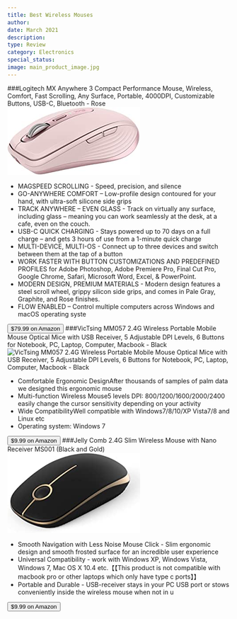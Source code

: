 ```yaml
---
title: Best Wireless Mouses
author: 
date: March 2021
description: 
type: Review
category: Electronics
special_status: 
image: main_product_image.jpg
---
```

###Logitech MX Anywhere 3 Compact Performance Mouse, Wireless, Comfort, Fast Scrolling, Any Surface, Portable, 4000DPI, Customizable Buttons, USB-C, Bluetooth - Rose
![Logitech MX Anywhere 3 Compact Performance Mouse, Wireless, Comfort, Fast Scrolling, Any Surface, Portable, 4000DPI, Customizable Buttons, USB-C, Bluetooth - Rose](./LogitechM.jpeg)
- MAGSPEED SCROLLING - Speed, precision, and silence
- GO-ANYWHERE COMFORT – Low-profile design contoured for your hand, with ultra-soft silicone side grips
- TRACK ANYWHERE – EVEN GLASS - Track on virtually any surface, including glass – meaning you can work seamlessly at the desk, at a cafe, even on the couch.
- USB-C QUICK CHARGING - Stays powered up to 70 days on a full charge – and gets 3 hours of use from a 1-minute quick charge
- MULTI-DEVICE, MULTI-OS - Connect up to three devices and switch between them at the tap of a button
- WORK FASTER WITH BUTTON CUSTOMIZATIONS AND PREDEFINED PROFILES for Adobe Photoshop, Adobe Premiere Pro, Final Cut Pro, Google Chrome, Safari, Microsoft Word, Excel, & PowerPoint.
- MODERN DESIGN, PREMIUM MATERIALS - Modern design features a steel scroll wheel, grippy silicon side grips, and comes in Pale Gray, Graphite, and Rose finishes.
- FLOW ENABLED – Control multiple computers across Windows and macOS operating syste

[<button class="button">$79.99 on Amazon</button>](https://www.amazon.com/gp/slredirect/picassoRedirect.html/ref=pa_sp_atf_aps_sr_pg1_1?ie=UTF8&adId=A03843183C76T7B82IGVY&url=%2FLogitech-Performance-Scrolling-Customizable-Bluetooth%2Fdp%2FB089NG7RCC%2Fref%3Dsr_1_1_sspa%3Fdchild%3D1%26keywords%3Dwireless%2Bmouse%26qid%3D1614633172%26sr%3D8-1-spons%26psc%3D1&qualifier=1614633172&id=7163135875602691&widgetName=sp_atf)
###VicTsing MM057 2.4G Wireless Portable Mobile Mouse Optical Mice with USB Receiver, 5 Adjustable DPI Levels, 6 Buttons for Notebook, PC, Laptop, Computer, Macbook - Black
![VicTsing MM057 2.4G Wireless Portable Mobile Mouse Optical Mice with USB Receiver, 5 Adjustable DPI Levels, 6 Buttons for Notebook, PC, Laptop, Computer, Macbook - Black](https://images-na.ssl-images-amazon.com/images/I/71gK7VlDnGL.__AC_SX300_SY300_QL70_ML2_.jpg)
- Comfortable Ergonomic DesignAfter thousands of samples of palm data we designed this ergonomic mouse
- Multi-function Wireless Mouse5 levels DPI: 800/1200/1600/2000/2400 easily change the cursor sensitivity depending on your activity
- Wide CompatibilityWell compatible with Windows7/8/10/XP Vista7/8 and Linux etc
- Operating system: Windows 7

[<button class="button">$9.99 on Amazon</button>](https://www.amazon.com/VicTsing-Wireless-Portable-Receiver-Adjustable/dp/B013WC0P2A/ref=sr_1_3?dchild=1&keywords=wireless+mouse&qid=1614633172&sr=8-3)
###Jelly Comb 2.4G Slim Wireless Mouse with Nano Receiver MS001 (Black and Gold)
![Jelly Comb 2.4G Slim Wireless Mouse with Nano Receiver MS001 (Black and Gold)](./JellyComb.jpeg)
- Smooth Navigation with Less Noise Mouse Click - Slim ergonomic design and smooth frosted surface for an incredible user experience
- Universal Compatibility - work with Windows XP, Windows Vista, Windows 7, Mac OS X 10.4 etc.【【This product is not compatible with macbook pro or other laptops which only have type c ports】】
- Portable and Durable - USB-receiver stays in your PC USB port or stows conveniently inside the wireless mouse when not in u

[<button class="button">$9.99 on Amazon</button>](https://www.amazon.com/Jelly-Comb-Wireless-Mouse-Receiver/dp/B076F5P28T/ref=sr_1_4?dchild=1&keywords=wireless+mouse&qid=1614633172&sr=8-4)
